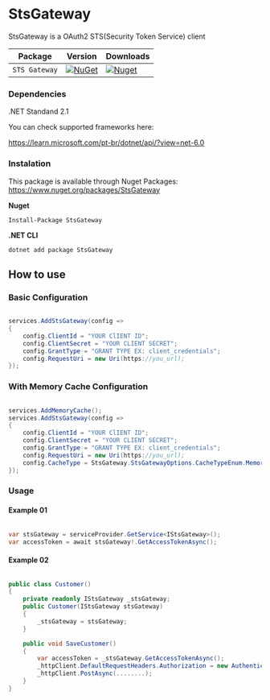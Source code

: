 # StsGateway
StsGateway is a OAuth2 STS(Security Token Service) client


| Package |  Version | Downloads |
| ------- | ----- | ----- |
| `STS Gateway` | [![NuGet](https://img.shields.io/nuget/v/StsGateway.svg)](https://nuget.org/packages/StsGateway) | [![Nuget](https://img.shields.io/nuget/dt/StsGateway.svg)](https://nuget.org/packages/StsGateway) |


### Dependencies
.NET Standand 2.1

You can check supported frameworks here:

https://learn.microsoft.com/pt-br/dotnet/api/?view=net-6.0

### Instalation
This package is available through Nuget Packages: https://www.nuget.org/packages/StsGateway


**Nuget**
```
Install-Package StsGateway
```

**.NET CLI**
```
dotnet add package StsGateway
```

## How to use
### Basic Configuration
```csharp

services.AddStsGateway(config =>
{
    config.ClientId = "YOUR ClIENT ID";
    config.ClientSecret = "YOUR CLIENT SECRET";
    config.GrantType = "GRANT TYPE EX: client_credentials";
    config.RequestUri = new Uri(https://you_url);
});

```
### With Memory Cache Configuration
```csharp

services.AddMemoryCache();
services.AddStsGateway(config =>
{
    config.ClientId = "YOUR ClIENT ID";
    config.ClientSecret = "YOUR CLIENT SECRET";
    config.GrantType = "GRANT TYPE EX: client_credentials";
    config.RequestUri = new Uri(https://you_url);
    config.CacheType = StsGateway.StsGatewayOptions.CacheTypeEnum.MemoryCache;
});

```
### Usage
#### Example 01
```csharp

var stsGateway = serviceProvider.GetService<IStsGateway>();
var accessToken = await stsGateway!.GetAccessTokenAsync();

```
#### Example 02
```csharp

public class Customer()
{
    private readonly IStsGateway _stsGateway;
    public Customer(IStsGateway stsGateway)
    {
        _stsGateway = stsGateway;
    }

    public void SaveCustomer()
    {
        var accessToken = _stsGateway.GetAccessTokenAsync();
        _httpClient.DefaultRequestHeaders.Authorization = new AuthenticationHeaderValue("Bearer", accessToken);
        _httpClient.PostAsync(........);
    }
}

```